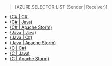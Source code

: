> [AZURE.SELECTOR-LIST (Sender | Receiver)]
- [(C# | C#)](../articles/event-hubs/event-hubs-csharp-ephcs-getstarted.md)
- [(C# | Java)](../articles/event-hubs/event-hubs-csharp-ephjava-getstarted.md)
- [(C# | Apache Storm)](../articles/event-hubs/event-hubs-csharp-storm-getstarted.md)
- [(Java | Java)](../articles/event-hubs/event-hubs-java-ephjava-getstarted.md)
- [(Java | C#)](../articles/event-hubs/event-hubs-java-ephcs-getstarted.md)
- [(Java | Apache Storm)](../articles/event-hubs/event-hubs-java-storm-getstarted.md)
- [(C | C#)](../articles/event-hubs/event-hubs-c-ephcs-getstarted.md)
- [(C | Java)](../articles/event-hubs/event-hubs-c-ephjava-getstarted.md)
- [(C | Apache Storm)](../articles/event-hubs/event-hubs-c-storm-getstarted.md)

<!---HONumber=AcomDC_0921_2016-->